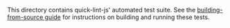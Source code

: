This directory contains quick-lint-js' automated test suite. See the
[building-from-source guide][build-from-source] for instructions on building and
running these tests.

[build-from-source]: https://quick-lint-js.com/contribute/build-from-source/
